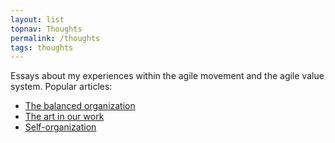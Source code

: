 ```yaml
---
layout: list
topnav: Thoughts
permalink: /thoughts
tags: thoughts
---
```

Essays about my experiences within the agile movement and the agile value system. Popular articles:

- [The balanced organization](/balanced-organization)
- [The art in our work](/art-in-work)
- [Self-organization](/self-organization)
